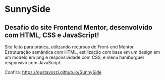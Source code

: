 # SunnySide
## Desafio do site Frontend Mentor, desenvolvido com HTML, CSS e JavaScript!
Site feito para prática, utilizando recursos do Front-end Mentor. Estruturação semântica com HTML, estilização com base em um design em um modelo em png e responsividade com CSS, e menu hamburguer responsivo com JavaScript.

Confira: https://gustavoszi.github.io/SunnySide
